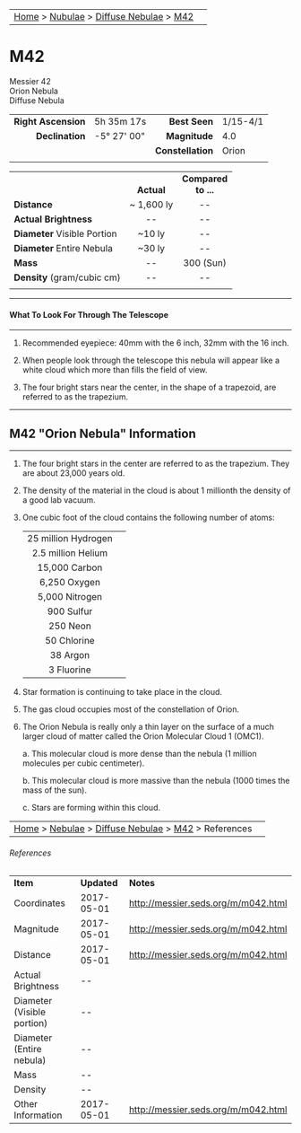 <script src="../../js/whatsup.js"></script>
<script type="text/javascript">
	var objectName ="M42"
	var objectDesc ="Great Nebula in Orion<br/>Diffuse Nebula"
	var objectImage="m42.jpg"
</script>

|    |    |
|:---|---:|
|[Home](/notes/#object-notes) > [Nubulae](/notes/#nebulae) > [Diffuse Nebulae](../!diffuse-nebulae-info) > [M42](#m42)| <div id=whatsup></div> |

# M42

Messier 42<br/>
Orion Nebula<br/>
Diffuse Nebula

|   |   |   |   |
|--:|:--|--:|:--|
|**Right Ascension**|5h 35m 17s|**Best Seen**|1/15-4/1|
|**Declination**|-5&deg; 27' 00"	|**Magnitude**|4.0|
|   |   |**Constellation**|Orion|
|   |   |   |   |

|  |  |  |
|---|:--:|:--:|
|  |<br/>**Actual**|**Compared<br/>to ...**|
|**Distance**|~ 1,600 ly|--|
|**Actual Brightness**|--|--|
|**Diameter** Visible Portion|~10 ly|--|
|**Diameter** Entire Nebula|~30 ly|--|
|**Mass**|--|300 (Sun)|
|**Density** (gram/cubic cm)|--|--|
|  |  |  |

---

#### What To Look For Through The Telescope

---

1.	Recommended eyepiece: 40mm with the 6 inch, 32mm with the 16 inch.

2.	When people look through the telescope this nebula will appear like a white cloud which more than fills the field of view.

3.	The four bright stars near the center, in the shape of a trapezoid, are referred to as the trapezium.

---

## M42 "Orion Nebula" Information

---

1.	The four bright stars in the center are referred to as the trapezium.  They are about 23,000 years old.

2.	The density of the material in the cloud is about 1 millionth the density of a good lab vacuum.

3.	One cubic foot of the cloud contains the following number of atoms:

	|   |   |
	|:--:|---|
	|25 million Hydrogen|  |
	|2.5 million Helium|  |
	|15,000 Carbon|  |
	|6,250 Oxygen|  |
	|5,000 Nitrogen|  |
	|900 Sulfur|  |
	|250 Neon|  |
	|50 Chlorine|  |
	|38 Argon|  |
	|3 Fluorine|  |

4.	Star formation is continuing to take place in the cloud.

5.	The gas cloud occupies most of the constellation of Orion.

6.	The Orion Nebula is really only a thin layer on the surface of a much larger cloud of matter called the Orion Molecular Cloud 1 (OMC1).

	a.	This molecular cloud is more dense than the nebula (1 million molecules per cubic centimeter).

	b.	This molecular cloud is more massive than the nebula (1000 times the mass of the sun).

	c.	Stars are forming within this cloud.

|    |    |
|:---|---:|
|[Home](/notes/#object-notes) > [Nebulae](/notes/#nebulae) > [Diffuse Nebulae](../!diffuse-nebulae-info) > [M42](#m42) > References|  |

###### References

|   |   |   |
|---|---|---|
|**Item**|**Updated**|**Notes**|
|Coordinates|2017-05-01|<http://messier.seds.org/m/m042.html>|
|Magnitude|2017-05-01|<http://messier.seds.org/m/m042.html>|
|Distance|2017-05-01|<http://messier.seds.org/m/m042.html>|
|Actual Brightness|--|  |
|Diameter (Visible portion)|--|  |
|Diameter (Entire nebula)|--|  |
|Mass|--|  |
|Density|--|  |
|Other Information|2017-05-01|<http://messier.seds.org/m/m042.html>|
